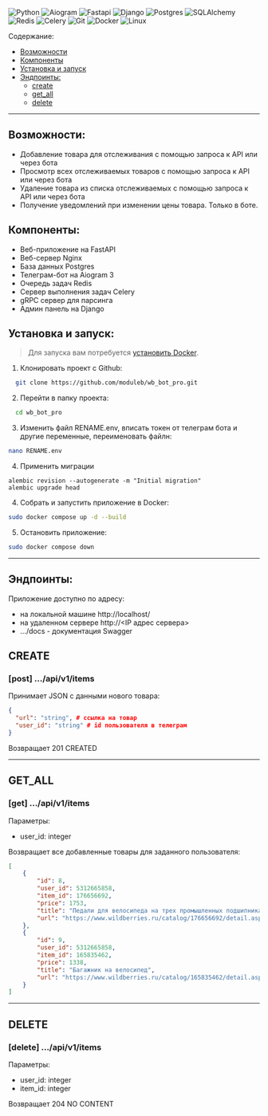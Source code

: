 ![Python](https://img.shields.io/badge/python-3670A0?style=for-the-badge&logo=python&logoColor=ffdd54)
![Aiogram](https://img.shields.io/badge/Aiogram-white?style=for-the-badge&logo=chatbot&color=%234796EC)
![Fastapi](https://img.shields.io/badge/Fastapi-black?style=for-the-badge&logo=fastapi&logoColor=white&color=%23009688)
![Django](https://img.shields.io/badge/django-%23092E20.svg?style=for-the-badge&logo=django&logoColor=white)
![Postgres](https://img.shields.io/badge/postgres-%23316192.svg?style=for-the-badge&logo=postgresql&logoColor=white)
![SQLAlchemy](https://img.shields.io/badge/SQLAlchemy-black?style=for-the-badge&logo=sqlalchemy&logoColor=red)
![Redis](https://img.shields.io/badge/redis-%23DD0031.svg?style=for-the-badge&logo=redis&logoColor=white)
![Celery](https://img.shields.io/badge/celery-%23a9cc54.svg?style=for-the-badge&logo=celery&logoColor=ddf4a4)
![Git](https://img.shields.io/badge/git-%23F05033.svg?style=for-the-badge&logo=git&logoColor=white)
![Docker](https://img.shields.io/badge/docker-%230db7ed.svg?style=for-the-badge&logo=docker&logoColor=white)
![Linux](https://img.shields.io/badge/Linux-FCC624?style=for-the-badge&logo=linux&logoColor=black)

Содержание:
- [Возможности](#features)  
- [Компоненты](#services)  
- [Установка и запуск](#install)  
- [Эндпоинты:](#endpoints)
  - [create](#create)
  - [get_all](#get_all)
  - [delete](#delete)

---

<a id="features"></a>
## Возможности:
- Добавление товара для отслеживания с помощью запроса к API или через бота
- Просмотр всех отслеживаемых товаров с помощью запроса к API или через бота
- Удаление товара из списка отслеживаемых с помощью запроса к API или через бота
- Получение уведомлений при изменении цены товара. Только в боте.

<a id="services"></a>
## Компоненты:
- Веб-приложение на FastAPI  
- Веб-сервер Nginx  
- База данных Postgres  
- Телеграм-бот на Aiogram 3  
- Очередь задач Redis
- Сервер выполнения задач Celery
- gRPC сервер для парсинга
- Админ панель на Django

<a id="install"></a>
## Установка и запуск:
>Для запуска вам потребуется [установить Docker](https://www.docker.com/).
1. Клонировать проект с Github:
```bash
  git clone https://github.com/moduleb/wb_bot_pro.git
```

2. Перейти в папку проекта:
```bash
  cd wb_bot_pro
```

3. Изменить файл RENAME.env, вписать токен от телеграм бота и другие переменные, переименовать файлн:
```bash
nano RENAME.env
```

4. Применить миграции
```shell
alembic revision --autogenerate -m "Initial migration"
alembic upgrade head
```

4. Собрать и запустить приложение в Docker:
```bash
sudo docker compose up -d --build
```

5. Остановить приложение:
```bash
sudo docker compose down
```

---
<a id="endpoints"></a>
## Эндпоинты:

Приложение доступно по адресу:
- на локальной машине http://localhost/
- на удаленном сервере http://<IP адрес сервера>
- .../docs - документация Swagger

## CREATE
<a id="create"></a>
### **[post]** .../api/v1/items

Принимает JSON с данными нового товара:
```json
{
  "url": "string", # ссылка на товар
  "user_id": "string" # id пользователя в телеграм
}
```

Возвращает 201 CREATED

---

## GET_ALL
<a id="get_all"></a>
### **[get]** .../api/v1/items
Параметры:
 - user_id: integer

Возвращает все добавленные товары для заданного пользователя:
```json
[
    {
        "id": 8,
        "user_id": 5312665858,
        "item_id": 176656692,
        "price": 1753,
        "title": "Педали для велосипеда на трех промышленных подшипниках",
        "url": "https://www.wildberries.ru/catalog/176656692/detail.aspx"
    },
    {
        "id": 9,
        "user_id": 5312665858,
        "item_id": 165835462,
        "price": 1338,
        "title": "Багажник на велосипед",
        "url": "https://www.wildberries.ru/catalog/165835462/detail.aspx"
    }
]
```

---

## DELETE
<a id="delete"></a>
### **[delete]** .../api/v1/items
Параметры:
 - user_id: integer
 - item_id: integer

Возвращает 204 NO CONTENT



